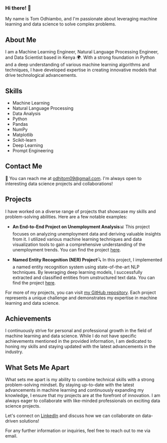 ### Hi there! 👋

My name is Tom Odhiambo, and I'm passionate about leveraging machine learning and data science to solve complex problems.

## About Me

I am a Machine Learning Engineer, Natural Language Processing Engineer, and Data Scientist based in Kenya 🌍. With a strong foundation in Python and a deep understanding of various machine learning algorithms and techniques, I have developed expertise in creating innovative models that drive technological advancements.

## Skills

- Machine Learning
- Natural Language Processing
- Data Analysis
- Python
- Pandas
- NumPy
- Matplotlib
- Scikit-learn
- Deep Learning
- Prompt Engineering

## Contact Me

📧 You can reach me at odhitom09@gmail.com. I'm always open to interesting data science projects and collaborations!

## Projects

I have worked on a diverse range of projects that showcase my skills and problem-solving abilities. Here are a few notable examples:

- **An End-to-End Project on Unemployment Analysis**📊
  This project focuses on analyzing unemployment data and deriving valuable insights from it. I utilized various machine learning techniques and data visualization tools to gain a comprehensive understanding of the unemployment trends. You can find the project [here](https://github.com/Jaimboh/Projects/blob/main/An_end_to_end_project_on_Unemployment_analysis.ipynb).

- **Named Entity Recognition (NER) Project**🔍
  In this project, I implemented a named entity recognition system using state-of-the-art NLP techniques. By leveraging deep learning models, I successfully extracted and classified entities from unstructured text data. You can find the project [here](https://github.com/Jaimboh/Projects/blob/main/Named_Entity_Recognition_(NER)_project.ipynb).

For more of my projects, you can visit [my GitHub repository](https://github.com/Jaimboh?tab=repositories). Each project represents a unique challenge and demonstrates my expertise in machine learning and data science.

## Achievements

I continuously strive for personal and professional growth in the field of machine learning and data science. While I do not have specific achievements mentioned in the provided information, I am dedicated to honing my skills and staying updated with the latest advancements in the industry.

## What Sets Me Apart

What sets me apart is my ability to combine technical skills with a strong problem-solving mindset. By staying up-to-date with the latest advancements in machine learning and continuously expanding my knowledge, I ensure that my projects are at the forefront of innovation. I am always eager to collaborate with like-minded professionals on exciting data science projects.

Let's connect on [LinkedIn](https://www.linkedin.com/in/tom-odhiambo) and discuss how we can collaborate on data-driven solutions!

For any further information or inquiries, feel free to reach out to me via email.

